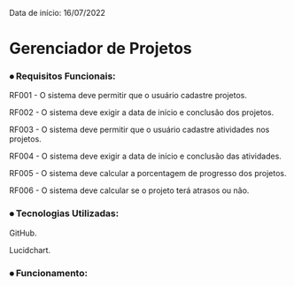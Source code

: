 Data de início: 16/07/2022

# Gerenciador de Projetos


### ⦁ Requisitos Funcionais:
RF001 - O sistema deve permitir que o usuário cadastre projetos.

RF002 - O sistema deve exigir a data de início e conclusão dos projetos.

RF003 - O sistema deve permitir que o usuário cadastre atividades nos projetos.

RF004 - O sistema deve exigir a data de início e conclusão das atividades.

RF005 - O sistema deve calcular a porcentagem de progresso dos projetos.

RF006 - O sistema deve calcular se o projeto terá atrasos ou não.


### ⦁ Tecnologias Utilizadas:
GitHub.

Lucidchart.


### ⦁ Funcionamento:
